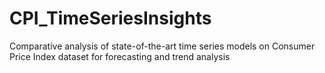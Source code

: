 # CPI_TimeSeriesInsights
Comparative analysis of state-of-the-art time series models on Consumer Price Index dataset for forecasting and trend analysis
